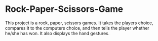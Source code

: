 # Rock-Paper-Scissors-Game
This project is a rock, paper, scissors games. It takes the players choice, compares it to the computers choice, and then tells the player whether he/she has won. It also displays the hand gestures.
